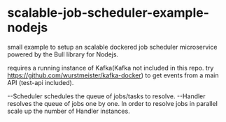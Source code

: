 # scalable-job-scheduler-example-nodejs
small example to setup an scalable dockered job scheduler microservice powered by the Bull library for Nodejs.

requires a running instance of Kafka(Kafka not included in this repo. try https://github.com/wurstmeister/kafka-docker) to get events from a main API (test-api included).

--Scheduler schedules the queue of jobs/tasks to resolve.
--Handler resolves the queue of jobs one by one. In order to resolve jobs in parallel scale up the number of Handler instances.

